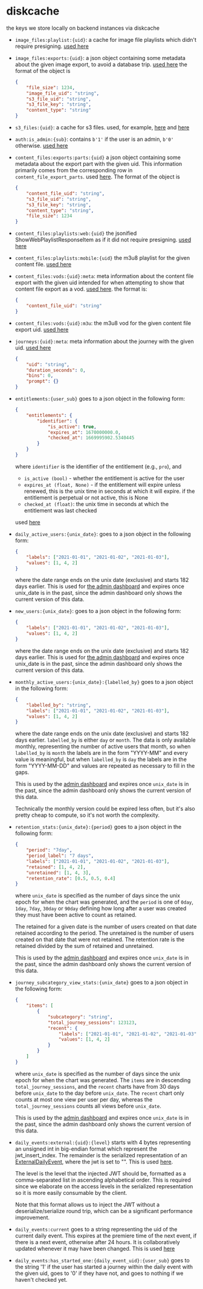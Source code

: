 # diskcache

the keys we store locally on backend instances via diskcache

-   `image_files:playlist:{uid}`: a cache for image file playlists which didn't require
    presigning. [used here](../../image_files/routes/playlist.py)
-   `image_files:exports:{uid}`: a json object containing some metadata about the given
    image export, to avoid a database trip. [used here](<[here](../../image_files/routes/image.py)>)
    the format of the object is
    ```json
    {
        "file_size": 1234,
        "image_file_uid": "string",
        "s3_file_uid": "string",
        "s3_file_key": "string",
        "content_type": "string"
    }
    ```
-   `s3_files:{uid}`: a cache for s3 files. used, for example,
    [here](../../image_files/routes/image.py) and [here](../../content_files/helper.py)
-   `auth:is_admin:{sub}`: contains `b'1'` if the user is an admin, `b'0'` otherwise.
    [used here](../../auth.py)
-   `content_files:exports:parts:{uid}` a json object containing some metadata about the
    export part with the given uid. This information primarily comes from the corresponding
    row in `content_file_export_parts`. used [here](../../content_files/helper.py). The
    format of the object is
    ```json
    {
        "content_file_uid": "string",
        "s3_file_uid": "string",
        "s3_file_key": "string",
        "content_type": "string",
        "file_size": 1234
    }
    ```
-   `content_files:playlists:web:{uid}` the jsonified ShowWebPlaylistResponseItem as if it
    did not require presigning. [used here](../../content_files/exports/routes/show_web_playlist.py)
-   `content_files:playlists:mobile:{uid}` the m3u8 playlist for the given content file.
    [used here](../../content_files/routes/show_mobile_playlist.py)
-   `content_files:vods:{uid}:meta`: meta information about the content file export with the
    given uid intended for when attempting to show that content file export as a vod.
    [used here](../../content_files/exports/routes/show_m3u_vod.py). the format is:
    ```json
    {
        "content_file_uid": "string"
    }
    ```
-   `content_files:vods:{uid}:m3u`: the m3u8 vod for the given content file export uid.
    [used here](../../content_files/exports/routes/show_m3u_vod.py)
-   `journeys:{uid}:meta`: meta information about the journey with the given uid.
    [used here](../../../journeys/helper.py)

    ```json
    {
        "uid": "string",
        "duration_seconds": 0,
        "bins": 0,
        "prompt": {}
    }
    ```

-   `entitlements:{user_sub}` goes to a json object in the following form:

    ```json
    {
        "entitlements": {
            "identifier": {
                "is_active": true,
                "expires_at": 1670000000.0,
                "checked_at": 1669995902.5340445
            }
        }
    }
    ```

    where `identifier` is the identifier of the entitlement (e.g., `pro`), and

    -   `is_active (bool)` - whether the entitlement is active for the user
    -   `expires_at (float, None)` - if the entitlement will expire unless renewed,
        this is the unix time in seconds at which it will expire. if the entitlement is
        perpetual or not active, this is None
    -   `checked_at (float)`: the unix time in seconds at which the entitlement was
        last checked

    used [here](../../users/lib/entitlements.py)

-   `daily_active_users:{unix_date}`: goes to a json object in the following form:

    ```json
    {
        "labels": ["2021-01-01", "2021-01-02", "2021-01-03"],
        "values": [1, 4, 2]
    }
    ```

    where the date range ends on the unix date (exclusive) and starts 182 days earlier.
    This is used for [the admin dashboard](../../admin/routes/read_daily_active_users.py)
    and expires once unix_date is in the past, since the admin dashboard only shows the
    current version of this data.

-   `new_users:{unix_date}`: goes to a json object in the following form:

    ```json
    {
        "labels": ["2021-01-01", "2021-01-02", "2021-01-03"],
        "values": [1, 4, 2]
    }
    ```

    where the date range ends on the unix date (exclusive) and starts 182 days earlier.
    This is used for [the admin dashboard](../../admin/routes/read_new_users.py)
    and expires once unix_date is in the past, since the admin dashboard only shows the
    current version of this data.

-   `monthly_active_users:{unix_date}:{labelled_by}` goes to a json object in the following
    form:

    ```json
    {
        "labelled_by": "string",
        "labels": ["2021-01-01", "2021-01-02", "2021-01-03"],
        "values": [1, 4, 2]
    }
    ```

    where the date range ends on the unix date (exclusive) and starts 182 days earlier.
    `labelled_by` is either `day` or `month`. The data is only available monthly,
    representing the number of active users that month, so when `labelled_by` is
    `month` the labels are in the form "YYYY-MM" and every value is meaningful,
    but when `labelled_by` is `day` the labels are in the form "YYYY-MM-DD" and
    values are repeated as necessary to fill in the gaps.

    This is used by the [admin dashboard](../../admin/routes/read_monthly_active_users.py)
    and expires once `unix_date` is in the past, since the admin dashboard only shows the
    current version of this data.

    Technically the monthly version could be expired less often, but it's also pretty
    cheap to compute, so it's not worth the complexity.

-   `retention_stats:{unix_date}:{period}` goes to a json object in the following form:

    ```json
    {
        "period": "7day",
        "period_label": "7 days",
        "labels": ["2021-01-01", "2021-01-02", "2021-01-03"],
        "retained": [1, 4, 2],
        "unretained": [1, 4, 3],
        "retention_rate": [0.5, 0.5, 0.4]
    }
    ```

    where `unix_date` is specified as the number of days since the unix epoch for when the
    chart was generated, and the `period` is one of `0day`, `1day`, `7day`, `30day` or `90day`
    defining how long after a user was created they must have been active to count as retained.

    The retained for a given date is the number of users created on that date retained according
    to the period. The unretained is the number of users created on that date that were not
    retained. The retention rate is the retained divided by the sum of retained and unretained.

    This is used by the [admin dashboard](../../admin/routes/read_retention_stats.py) and expires
    once `unix_date` is in the past, since the admin dashboard only shows the current version of
    this data.

-   `journey_subcategory_view_stats:{unix_date}` goes to a json object in the following form:

    ```json
    {
        "items": [
            {
                "subcategory": "string",
                "total_journey_sessions": 123123,
                "recent": {
                    "labels": ["2021-01-01", "2021-01-02", "2021-01-03"],
                    "values": [1, 4, 2]
                }
            }
        ]
    }
    ```

    where `unix_date` is specified as the number of days since the unix epoch for when the
    chart was generated. The `items` are in descending `total_journey_sessions`, and the `recent`
    charts have from 30 days before `unix_date` to the day before `unix_date`. The `recent`
    chart only counts at most one view per user per day, whereas the `total_journey_sessions`
    counts all views before `unix_date`.

    This is used by the [admin dashboard](../../admin/routes/read_journey_subcategory_view_stats.py)
    and expires once `unix_date` is in the past, since the admin dashboard only shows the
    current version of this data.

-   `daily_events:external:{uid}:{level}` starts with 4 bytes representing an unsigned int in
    big-endian format which represent the jwt_insert_index. The remainder is the serialized
    representation of an [ExternalDailyEvent](../../daily_events/models/external_daily_event.py),
    where the jwt is set to "". This is used [here](../../daily_events/lib/read_one_external.py).

    The level is the level that the injected JWT should be, formatted as a comma-separated list
    in ascending alphabetical order. This is required since we elaborate on the access levels
    in the serialized representation so it is more easily consumable by the client.

    Note that this format allows us to inject the JWT without a deserialize/serialize round trip,
    which can be a significant performance improvement.

-   `daily_events:current` goes to a string representing the uid of the current daily event.
    This expires at the premiere time of the next event, if there is a next event, otherwise
    after 24 hours. It is collaboratively updated whenever it may have been changed.
    This is used [here](../../daily_events/routes/now.py)

-   `daily_events:has_started_one:{daily_event_uid}:{user_sub}` goes to the string '1' if the
    user has started a journey within the daily event with the given uid, goes to '0' if they
    have not, and goes to nothing if we haven't checked yet.
